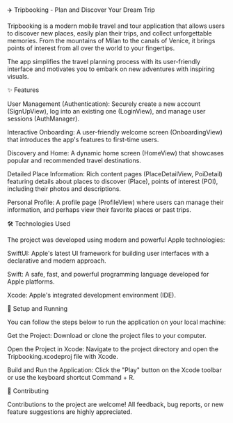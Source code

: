 ✈️ Tripbooking - Plan and Discover Your Dream Trip

Tripbooking is a modern mobile travel and tour application that allows users to discover new places, easily plan their trips, and collect unforgettable memories. From the mountains of Milan to the canals of Venice, it brings points of interest from all over the world to your fingertips.

The app simplifies the travel planning process with its user-friendly interface and motivates you to embark on new adventures with inspiring visuals.

✨ Features

User Management (Authentication): Securely create a new account (SignUpView), log into an existing one (LoginView), and manage user sessions (AuthManager).

Interactive Onboarding: A user-friendly welcome screen (OnboardingView) that introduces the app's features to first-time users.

Discovery and Home: A dynamic home screen (HomeView) that showcases popular and recommended travel destinations.

Detailed Place Information: Rich content pages (PlaceDetailView, PoiDetail) featuring details about places to discover (Place), points of interest (POI), including their photos and descriptions.

Personal Profile: A profile page (ProfileView) where users can manage their information, and perhaps view their favorite places or past trips.

🛠️ Technologies Used

The project was developed using modern and powerful Apple technologies:

SwiftUI: Apple's latest UI framework for building user interfaces with a declarative and modern approach.

Swift: A safe, fast, and powerful programming language developed for Apple platforms.

Xcode: Apple's integrated development environment (IDE).

🚀 Setup and Running

You can follow the steps below to run the application on your local machine:

Get the Project: Download or clone the project files to your computer.

Open the Project in Xcode: Navigate to the project directory and open the Tripbooking.xcodeproj file with Xcode.

Build and Run the Application:
Click the "Play" button on the Xcode toolbar or use the keyboard shortcut Command + R.

🤝 Contributing

Contributions to the project are welcome! All feedback, bug reports, or new feature suggestions are highly appreciated.
